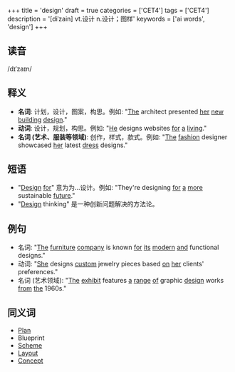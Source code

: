 +++
title = 'design'
draft = true
categories = ['CET4']
tags = ['CET4']
description = '[diˈzain] vt.设计 n.设计；图样'
keywords = ['ai words', 'design']
+++

## 读音
/dɪˈzaɪn/

## 释义
- **名词**: 计划，设计，图案，构思。例如: "[The](/post/the/) architect presented [her](/post/her/) [new](/post/new/) [building](/post/building/) [design](/post/design/)."
- **动词**: 设计，规划，构思。例如: "[He](/post/he/) designs websites [for](/post/for/) [a](/post/a/) [living](/post/living/)."
- **名词 (艺术、服装等领域)**: 创作，样式，款式。例如: "[The](/post/the/) [fashion](/post/fashion/) designer showcased [her](/post/her/) latest [dress](/post/dress/) designs."

## 短语
- "[Design](/post/design/) [for](/post/for/)" 意为为...设计。例如: "They're designing [for](/post/for/) [a](/post/a/) [more](/post/more/) sustainable [future](/post/future/)."
- "[Design](/post/design/) thinking" 是一种创新问题解决的方法论。

## 例句
- 名词: "[The](/post/the/) [furniture](/post/furniture/) [company](/post/company/) is known [for](/post/for/) [its](/post/its/) [modern](/post/modern/) [and](/post/and/) functional designs."
- 动词: "[She](/post/she/) designs [custom](/post/custom/) jewelry pieces based [on](/post/on/) [her](/post/her/) clients' preferences."
- 名词 (艺术领域): "[The](/post/the/) [exhibit](/post/exhibit/) features [a](/post/a/) [range](/post/range/) [of](/post/of/) graphic [design](/post/design/) works [from](/post/from/) [the](/post/the/) 1960s."

## 同义词
- [Plan](/post/plan/)
- Blueprint
- [Scheme](/post/scheme/)
- [Layout](/post/layout/)
- [Concept](/post/concept/)
